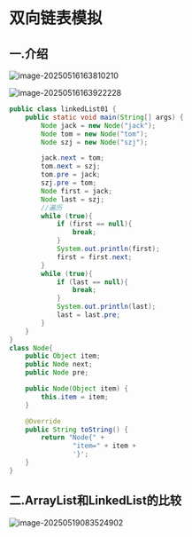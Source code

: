 # 双向链表模拟

## 一.介绍

![image-20250516163810210](C:\Users\24709\AppData\Roaming\Typora\typora-user-images\image-20250516163810210.png)

![image-20250516163922228](C:\Users\24709\AppData\Roaming\Typora\typora-user-images\image-20250516163922228.png)

```java
public class linkedList01 {
    public static void main(String[] args) {
        Node jack = new Node("jack");
        Node tom = new Node("tom");
        Node szj = new Node("szj");

        jack.next = tom;
        tom.next = szj;
        tom.pre = jack;
        szj.pre = tom;
        Node first = jack;
        Node last = szj;
        //遍历
        while (true){
            if (first == null){
                break;
            }
            System.out.println(first);
            first = first.next;
        }
        while (true){
            if (last == null){
                break;
            }
            System.out.println(last);
            last = last.pre;
        }
    }
}
class Node{
    public Object item;
    public Node next;
    public Node pre;

    public Node(Object item) {
        this.item = item;
    }

    @Override
    public String toString() {
        return "Node{" +
                "item=" + item +
                '}';
    }
}
```



## 二.ArrayList和LinkedList的比较

![image-20250519083524902](C:\Users\24709\AppData\Roaming\Typora\typora-user-images\image-20250519083524902.png)